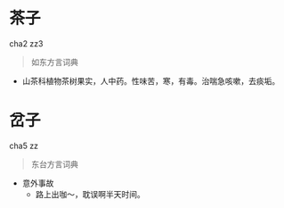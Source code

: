 # 茶子
cha2 zz3
> 如东方言词典
- 山茶科植物茶树果实，人中药。性味苦，寒，有毒。治喘急咳嗽，去痰垢。

# 岔子
cha5 zz
> 东台方言词典
- 意外事故
  - 路上出咖～，耽误啊半天时间。
